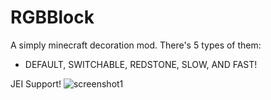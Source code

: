 # RGBBlock
A simply minecraft decoration mod.
There's 5 types of them:
 - DEFAULT, SWITCHABLE, REDSTONE, SLOW, AND FAST!

JEI Support!
![screenshot1](https://user-images.githubusercontent.com/108621738/191043662-259b35dd-0d35-4de9-b2bc-1911faf68d3c.png)
